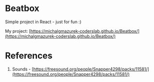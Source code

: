 # Beatbox

Simple project in React - just for fun :)

My project: [https://michalgmazurek-coderslab.github.io/Beatbox/](https://michalgmazurek-coderslab.github.io/Beatbox/)


# References
1.  Sounds - [https://freesound.org/people/Snapper4298/packs/11581/](https://freesound.org/people/Snapper4298/packs/11581/)
